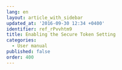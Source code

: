 ```yaml
---
lang: en
layout: article_with_sidebar
updated_at: '2016-09-30 12:34 +0400'
identifier: ref_rPvvhtm9
title: Enabling the Secure Token Setting
categories:
  - User manual
published: false
order: 400
---
```

